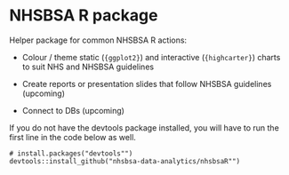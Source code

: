 # NHSBSA R package

Helper package for common NHSBSA R actions:

* Colour / theme static (`{ggplot2}`) and interactive (`{highcarter}`) charts to suit NHS and NHSBSA guidelines

* Create reports or presentation slides that follow NHSBSA guidelines (upcoming)

* Connect to DBs (upcoming)

If you do not have the devtools package installed, you will have to run the first line in the code below as well.

```
# install.packages("devtools"")
devtools::install_github("nhsbsa-data-analytics/nhsbsaR"")
```
